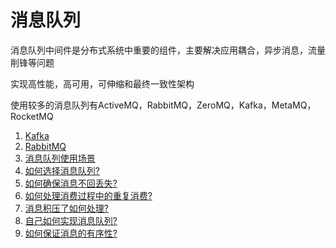 # 消息队列

消息队列中间件是分布式系统中重要的组件，主要解决应用耦合，异步消息，流量削锋等问题

实现高性能，高可用，可伸缩和最终一致性架构

使用较多的消息队列有ActiveMQ，RabbitMQ，ZeroMQ，Kafka，MetaMQ，RocketMQ

1. [Kafka](./msg-queue/kafka.md)
2. [RabbitMQ]()
3. [消息队列使用场景](./msg-queue/scene-introduction.md)
4. [如何选择消息队列?]()
5. [如何确保消息不回丢失?]()
6. [如何处理消费过程中的重复消费?]()
7. [消息积压了如何处理?](./msg-queue/pile-up.md)
8. [自己如何实现消息队列?]()
9. [如何保证消息的有序性?]()